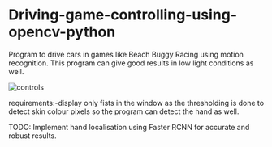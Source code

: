 # Driving-game-controlling-using-opencv-python 

 Program to drive cars in games like Beach Buggy Racing using motion recognition.
 This program can give good results in low light conditions as well.
 
 
 ![controls](https://user-images.githubusercontent.com/50981888/88454795-824dbf80-ce8f-11ea-992e-f4433af1dcf6.png)

 requirements:-display only fists in the window as the thresholding is done to detect skin colour pixels        so the program can detect the hand as well. 
 
 
 
 TODO: Implement hand localisation using Faster RCNN for accurate and robust results.
